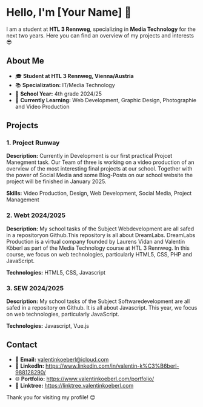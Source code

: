 # Hello, I'm [Your Name] 👋

I am a student at **HTL 3 Rennweg**, specializing in **Media Technology** for the next two years. Here you can find an overview of my projects and interests 😎

## About Me

- 🎓 **Student at HTL 3 Rennweg, Vienna/Austria**
- 📚 **Specialization:** IT/Media Technology
- 📅 **School Year:** 4th grade 2024/25
- 🌱 **Currently Learning:** Web Development, Graphic Design, Photographie and Video Production

## Projects

### 1. Project Runway
**Description:** Currently in Development is our first practical Projcet Manegment task. Our Team of three is working on a video production of an overview of the most interesting final projects at our school. Together with the power of Social Media and some Blog-Posts on our school website the project will be finished in January 2025.

**Skills:** Video Production, Design, Web Development, Social Media, Project Management

### 2. Webt 2024/2025
**Description:** My school tasks of the Subject Webdevelopment are all safed in a repositoryon Github.This repository is all about DreamLabs. DreamLabs Production is a virtual company founded by Laurens Vidan and Valentin Köberl as part of the Media Technology course at HTL 3 Rennweg. In this course, we focus on web technologies, particularly HTML5, CSS, PHP and JavaScript.

**Technologies:** HTML5, CSS, Javascript

### 3. SEW 2024/2025
**Description:** My school tasks of the Subject Softwaredevelopment are all safed in a repository on Github. It is all about Javascript. This year, we focus on web technologies, particularly JavaScript.

**Technologies:** Javascript, Vue.js

## Contact

- 📧 **Email:** valentinkoeberl@icloud.com
- 💼 **LinkedIn:** https://www.linkedin.com/in/valentin-k%C3%B6berl-988128290/
- 🌐 **Portfolio:** https://www.valentinkoeberl.com/portfolio/
- 👥 **Linktree:** https://linktree.valentinkoeberl.com

Thank you for visiting my profile! 😊
